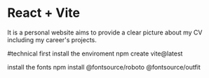 # React + Vite

It is a personal website aims to provide a clear picture about my CV including my career's projects. 





#technical 
first install the enviroment
npm create vite@latest 

install the fonts
npm install @fontsource/roboto @fontsource/outfit